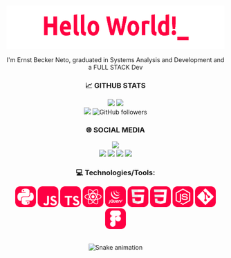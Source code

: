 <div align="center">
  <img width="600" height="100"  src="gifs/HelloWorld.gif">
  <p> I'm Ernst Becker Neto, graduated in Systems Analysis and Development and a FULL STACK Dev</p>
</div>


<div align="center"> 
  <h3>📈 GITHUB STATS</h3>
  <span>
    <img height="160rem" src="https://github-readme-stats.vercel.app/api?username=ernstdev&show_icons=true&include_all_commits=true&count_private=true&theme=react&hide_border=true&bg_color=0D1117&title_color=ff0043&icon_color=ff0043"/>
    <img height="160rem" src="https://github-readme-stats.vercel.app/api/top-langs/?username=ernstdev&layout=compact&theme=react&hide_border=true&bg_color=0D1117&title_color=ff0043&icon_color=ff0043"/>
    <br>
    <img src="https://komarev.com/ghpvc/?username=ErnstDev&label=Profile%20views&color=ff0043&style=flat">
    <img alt="GitHub followers" src="https://img.shields.io/github/followers/ernstdev?style=flat&logo=github&label=follow&color=ff0043">
  </pan>
</div>

<div align="center">
  <h3>🌐 SOCIAL MEDIA</h3>
  <span> 
    <a href="https://www.linkedin.com/in/ErnstBeckerNeto" target="_blank"><img height="28" src="https://img.shields.io/badge/LinkedIn-ff0043?style=for-the-badge&logo=linkedin&logoColor=white"></a>
    <br>
    <a href="mailto:ernst.becker.neto@gmail.com" target="_blank"><img src="https://img.shields.io/badge/Gmail-ff0043?style=for-the-badge&logo=gmail&logoColor=white"></a>
    <a href="https://instagram.com/ernst.py/" target="_blank"><img src="https://img.shields.io/badge/Instagram-ff0043?style=for-the-badge&logo=instagram&logoColor=white" target="_blank"></a>
    <a href="https://twitter.com/ErnstDev" target="_blank"><img src="https://img.shields.io/badge/Twitter-ff0043?style=for-the-badge&logo=twitter&logoColor=white" target="_blank"></a>
    <a href="https://www.youtube.com/@ErnstDev" target="_blank"><img src="https://img.shields.io/badge/YouTube-ff0043?style=for-the-badge&logo=youtube&logoColor=white" target="_blank"></a>
  </span>
</div>

<div align="center">
  <h3>💻 Technologies/Tools:</h3>
  <span>
    <img height="48" src="icons/py.svg" alt="Python">
    <img height="48" src="icons/js.svg" alt="JavaScript">
    <img height="48" src="icons/ts.svg" alt="TypeScript">
    <img height="48" src="icons/reactjs.svg" alt="React.js">
    <img height="48" src="icons/JQuery.svg" alt="JQuery">
    <img height="48" src="icons/html.svg" alt="HTML">
    <img height="48" src="icons/css.svg" alt="CSS">
    <img height="48" src="icons/nodejs.svg" alt="Node.js">
    <img height="48" src="icons/git.svg" alt="GIT">
    <img height="48" src="icons/Figma.svg" alt="Figma">
  </span>
<div>

<br>

![Snake animation](https://github.com/ernstbeckerneto/ernstbeckerneto/blob/output/github-contribution-grid-snake-sissa.svg)

